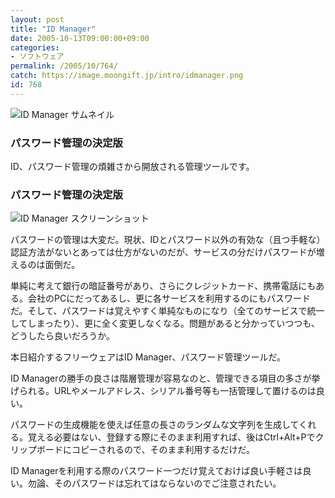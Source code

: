 ```yaml
---
layout: post
title: "ID Manager"
date: 2005-10-13T09:00:00+09:00
categories:
- ソフトウェア
permalink: /2005/10/764/
catch: https://image.moongift.jp/intro/idmanager.png
id: 768
---
```

 ![ID Manager サムネイル](https://image.moongift.jp/intro/idmanager.s.png "ID Manager サムネイル")
  

### パスワード管理の決定版
  
ID、パスワード管理の煩雑さから開放される管理ツールです。  
<!--more-->  

### パスワード管理の決定版
  

![ID Manager スクリーンショット](https://image.moongift.jp/intro/idmanager.png "ID Manager スクリーンショット")

  

パスワードの管理は大変だ。現状、IDとパスワード以外の有効な（且つ手軽な）認証方法がないとあっては仕方がないのだが、サービスの分だけパスワードが増えるのは面倒だ。

  

単純に考えて銀行の暗証番号があり、さらにクレジットカード、携帯電話にもある。会社のPCにだってあるし、更に各サービスを利用するのにもパスワードだ。そして、パスワードは覚えやすく単純なものになり（全てのサービスで統一してしまったり）、更に全く変更しなくなる。問題があると分かっていつつも、どうしたら良いだろうか。

  

本日紹介するフリーウェアはID Manager、パスワード管理ツールだ。

  

ID Managerの勝手の良さは階層管理が容易なのと、管理できる項目の多さが挙げられる。URLやメールアドレス、シリアル番号等も一括管理して置けるのは良い。

  

パスワードの生成機能を使えば任意の長さのランダムな文字列を生成してくれる。覚える必要はない、登録する際にそのまま利用すれば、後はCtrl+Alt+Pでクリップボードにコピーされるので、そのまま利用するだけだ。

  

ID Managerを利用する際のパスワード一つだけ覚えておけば良い手軽さは良い。勿論、そのパスワードは忘れてはならないのでご注意されたい。

